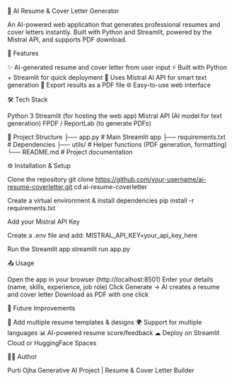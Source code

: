 📄 AI Resume & Cover Letter Generator

An AI-powered web application that generates professional resumes and cover letters instantly.
Built with Python and Streamlit, powered by the Mistral API, and supports PDF download.

🚀 Features

✨ AI-generated resume and cover letter from user input
⚡ Built with Python + Streamlit for quick deployment
🤖 Uses Mistral AI API for smart text generation
📂 Export results as a PDF file
🌐 Easy-to-use web interface

🛠 Tech Stack

Python 3
Streamlit (for hosting the web app)
Mistral API (AI model for text generation)
FPDF / ReportLab (to generate PDFs)

📂 Project Structure
├── app.py            # Main Streamlit app
├── requirements.txt  # Dependencies
├── utils/            # Helper functions (PDF generation, formatting)
└── README.md         # Project documentation

⚙️ Installation & Setup

Clone the repository
git clone https://github.com/your-username/ai-resume-coverletter.git
cd ai-resume-coverletter

Create a virtual environment & install dependencies
pip install -r requirements.txt

Add your Mistral API Key

Create a .env file and add:
MISTRAL_API_KEY=your_api_key_here

Run the Streamlit app
streamlit run app.py

📤 Usage

Open the app in your browser (http://localhost:8501)
Enter your details (name, skills, experience, job role)
Click Generate → AI creates a resume and cover letter
Download as PDF with one click


📌 Future Improvements

🎨 Add multiple resume templates & designs
🌍 Support for multiple languages
📊 AI-powered resume score/feedback
☁ Deploy on Streamlit Cloud or HuggingFace Spaces

👩‍💻 Author

Purti Ojha
Generative AI Project | Resume & Cover Letter Builder
